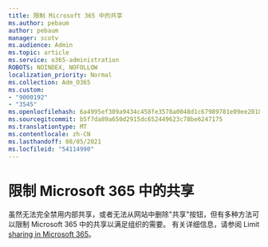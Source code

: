 ```yaml
---
title: 限制 Microsoft 365 中的共享
ms.author: pebaum
author: pebaum
manager: scotv
ms.audience: Admin
ms.topic: article
ms.service: o365-administration
ROBOTS: NOINDEX, NOFOLLOW
localization_priority: Normal
ms.collection: Adm_O365
ms.custom:
- "9000192"
- "3545"
ms.openlocfilehash: 6a4995ef309a9434c458fe3578a0048d1c67989781e09ee2018fda867c0b69f5
ms.sourcegitcommit: b5f7da89a650d2915dc652449623c78be6247175
ms.translationtype: MT
ms.contentlocale: zh-CN
ms.lasthandoff: 08/05/2021
ms.locfileid: "54114990"
---
```

# <a name="limit-sharing-in-microsoft-365"></a>限制 Microsoft 365 中的共享

虽然无法完全禁用内部共享，或者无法从网站中删除"共享"按钮，但有多种方法可以限制 Microsoft 365 中的共享以满足组织的需要。 有关详细信息，请参阅 Limit [sharing in Microsoft 365](https://docs.microsoft.com/Office365/Enterprise/microsoft-365-limit-sharing)。
